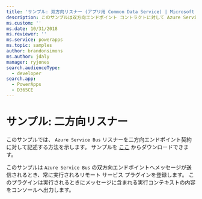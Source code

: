 ```yaml
---
title: 'サンプル: 双方向リスナー (アプリ用 Common Data Service) | Microsoft Docs'
description: このサンプルは双方向エンドポイント コントラクトに対して Azure Service Bus リスナーを記述する方法を示します。
ms.custom: ''
ms.date: 10/31/2018
ms.reviewer: ''
ms.service: powerapps
ms.topic: samples
author: brandonsimons
ms.author: jdaly
manager: ryjones
search.audienceType:
  - developer
search.app:
  - PowerApps
  - D365CE
---
```

# <a name="sample-two-way-listener"></a>サンプル: 二方向リスナー

<!-- https://docs.microsoft.com/en-us/dynamics365/customer-engagement/developer/sample-two-way-listener -->

このサンプルでは、 `Azure Service Bus` リスナーを二方向エンドポイント契約に対して記述する方法を示します。 サンプルを [ここ](https://github.com/Microsoft/PowerApps-Samples/tree/master/cds/orgsvc/C%23/TwoWayListener) からダウンロードできます。

このサンプルは `Azure Service Bus` の双方向エンドポイントへメッセージが送信されるとき、常に実行されるリモート サービス プラグインを登録します。 このプラグインは実行されるときにメッセージに含まれる実行コンテキストの内容をコンソールへ出力します。
